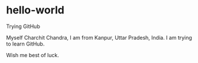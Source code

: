 # hello-world
Trying GitHub

Myself Charchit Chandra, I am from Kanpur, Uttar Pradesh, India. I am trying to learn GitHub.

Wish me best of luck.